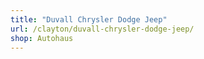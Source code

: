 ```yaml
---
title: "Duvall Chrysler Dodge Jeep"
url: /clayton/duvall-chrysler-dodge-jeep/
shop: Autohaus
---
```

